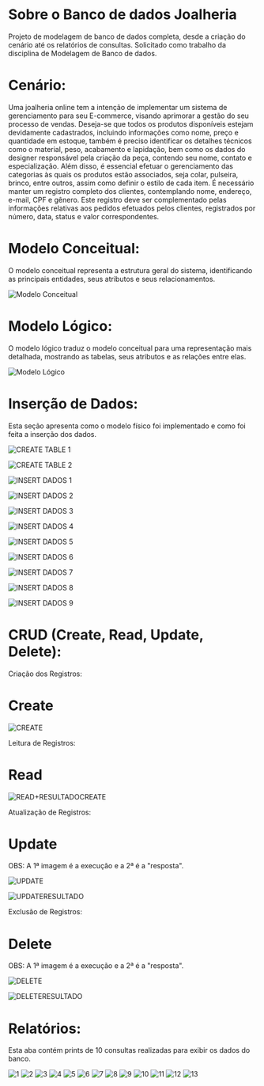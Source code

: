 # Sobre o Banco de dados Joalheria
Projeto de modelagem de banco de dados completa, desde a criação do cenário até os relatórios de consultas. Solicitado como trabalho da disciplina de Modelagem de Banco de dados.

# Cenário:

Uma joalheria online tem a intenção de implementar um sistema de gerenciamento para seu E-commerce, visando aprimorar a gestão do seu processo de vendas. Deseja-se que todos os produtos disponíveis estejam devidamente cadastrados, incluindo informações como nome, preço e quantidade em estoque, também é preciso identificar os detalhes técnicos como o material, peso, acabamento e lapidação, bem como os dados do designer responsável pela criação da peça, contendo seu nome, contato e especialização. Além disso, é essencial efetuar o gerenciamento das categorias às quais os produtos estão associados, seja colar, pulseira, brinco, entre outros, assim como definir o estilo de cada item. É necessário manter um registro completo dos clientes, contemplando nome, endereço, e-mail, CPF e gênero. Este registro deve ser complementado pelas informações relativas aos pedidos efetuados pelos clientes, registrados por número, data, status e valor correspondentes.

# Modelo Conceitual:

O modelo conceitual representa a estrutura geral do sistema, identificando as principais entidades, seus atributos e seus relacionamentos.

![Modelo Conceitual](https://github.com/laricoutinho/Banco-de-dados-Joalheria/blob/a943591faa886b0e8213059d45ec9bec1ca9c5d4/modeloconceitual.png)


# Modelo Lógico:

O modelo lógico traduz o modelo conceitual para uma representação mais detalhada, mostrando as tabelas, seus atributos e as relações entre elas.

![Modelo Lógico](https://github.com/laricoutinho/Banco-de-dados-Joalheria/blob/7c03a9725a77a33c0873deb8127c94b0f78f2574/modelol%C3%B3gico.png)


# Inserção de Dados:

Esta seção apresenta como o modelo físico foi implementado e como foi feita a inserção dos dados.

![CREATE TABLE 1](https://github.com/laricoutinho/Banco-de-dados-Joalheria/blob/7c03a9725a77a33c0873deb8127c94b0f78f2574/CREATETABLE1.png)

![CREATE TABLE 2](https://github.com/laricoutinho/Banco-de-dados-Joalheria/blob/7c03a9725a77a33c0873deb8127c94b0f78f2574/CREATETABLE2.png)

![INSERT DADOS 1](https://github.com/laricoutinho/Banco-de-dados-Joalheria/blob/7c03a9725a77a33c0873deb8127c94b0f78f2574/INSERTDADOS1.png)

![INSERT DADOS 2](https://github.com/laricoutinho/Banco-de-dados-Joalheria/blob/7c03a9725a77a33c0873deb8127c94b0f78f2574/INSERTDADOS2.png)

![INSERT DADOS 3](https://github.com/laricoutinho/Banco-de-dados-Joalheria/blob/7c03a9725a77a33c0873deb8127c94b0f78f2574/INSERTDADOS3.png)

![INSERT DADOS 4](https://github.com/laricoutinho/Banco-de-dados-Joalheria/blob/7c03a9725a77a33c0873deb8127c94b0f78f2574/INSERTDADOS4.png
)

![INSERT DADOS 5](https://github.com/laricoutinho/Banco-de-dados-Joalheria/blob/7c03a9725a77a33c0873deb8127c94b0f78f2574/INSERTDADOS5.png
)

![INSERT DADOS 6](https://github.com/laricoutinho/Banco-de-dados-Joalheria/blob/7c03a9725a77a33c0873deb8127c94b0f78f2574/INSERTDADOS6.png)

![INSERT DADOS 7](https://github.com/laricoutinho/Banco-de-dados-Joalheria/blob/7c03a9725a77a33c0873deb8127c94b0f78f2574/INSERTDADOS7.png)

![INSERT DADOS 8](https://github.com/laricoutinho/Banco-de-dados-Joalheria/blob/7c03a9725a77a33c0873deb8127c94b0f78f2574/INSERTDADOS8.png)

![INSERT DADOS 9](https://github.com/laricoutinho/Banco-de-dados-Joalheria/blob/7c03a9725a77a33c0873deb8127c94b0f78f2574/INSERTDADOS9.png)


# CRUD (Create, Read, Update, Delete):

Criação dos Registros:
# Create

![CREATE](https://github.com/laricoutinho/Banco-de-dados-Joalheria/blob/f3bdc1a32fdee84ee326dace707910b6084edffe/CREATE.png)

Leitura de Registros:
# Read

![READ+RESULTADOCREATE](https://github.com/laricoutinho/Banco-de-dados-Joalheria/blob/f3bdc1a32fdee84ee326dace707910b6084edffe/READ%2BRESULTADOCREATE.png)


Atualização de Registros:
# Update
OBS: A 1ª imagem é a execução e a 2ª é a "resposta".

![UPDATE](https://github.com/laricoutinho/Banco-de-dados-Joalheria/blob/f3bdc1a32fdee84ee326dace707910b6084edffe/UPDATE.png
)

![UPDATERESULTADO](https://github.com/laricoutinho/Banco-de-dados-Joalheria/blob/f3bdc1a32fdee84ee326dace707910b6084edffe/UPDATERESULTADO.png)


Exclusão de Registros:
# Delete
OBS: A 1ª imagem é a execução e a 2ª é a "resposta".

![DELETE](https://github.com/laricoutinho/Banco-de-dados-Joalheria/blob/f3bdc1a32fdee84ee326dace707910b6084edffe/DELETE.png)

![DELETERESULTADO](https://github.com/laricoutinho/Banco-de-dados-Joalheria/blob/f3bdc1a32fdee84ee326dace707910b6084edffe/DELETERESULTADO.png)


# Relatórios:
Esta aba contém prints de 10 consultas realizadas para exibir os dados do banco. 

![1](https://github.com/laricoutinho/Banco-de-dados-Joalheria/blob/127ac836b34de788a739afbff1d7daf234c96336/1.png)
![2](https://github.com/laricoutinho/Banco-de-dados-Joalheria/blob/127ac836b34de788a739afbff1d7daf234c96336/2.png
)
![3](https://github.com/laricoutinho/Banco-de-dados-Joalheria/blob/127ac836b34de788a739afbff1d7daf234c96336/3.png
)
![4](https://github.com/laricoutinho/Banco-de-dados-Joalheria/blob/127ac836b34de788a739afbff1d7daf234c96336/4.png)
![5](https://github.com/laricoutinho/Banco-de-dados-Joalheria/blob/127ac836b34de788a739afbff1d7daf234c96336/5.png)
![6](https://github.com/laricoutinho/Banco-de-dados-Joalheria/blob/127ac836b34de788a739afbff1d7daf234c96336/6.png)
![7](https://github.com/laricoutinho/Banco-de-dados-Joalheria/blob/127ac836b34de788a739afbff1d7daf234c96336/7.png
)
![8](https://github.com/laricoutinho/Banco-de-dados-Joalheria/blob/127ac836b34de788a739afbff1d7daf234c96336/8.png
)
![9](https://github.com/laricoutinho/Banco-de-dados-Joalheria/blob/127ac836b34de788a739afbff1d7daf234c96336/9.png
)
![10](https://github.com/laricoutinho/Banco-de-dados-Joalheria/blob/3bb57bd5938a0631f195d8f48c04f52fb0144838/10.png)
![11](https://github.com/laricoutinho/Banco-de-dados-Joalheria/blob/3bb57bd5938a0631f195d8f48c04f52fb0144838/11.png)
![12](https://github.com/laricoutinho/Banco-de-dados-Joalheria/blob/3bb57bd5938a0631f195d8f48c04f52fb0144838/12.png)
![13](https://github.com/laricoutinho/Banco-de-dados-Joalheria/blob/3bb57bd5938a0631f195d8f48c04f52fb0144838/13.png)

